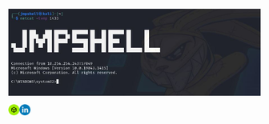 <p align="center">
    <img src="https://github.com/jmpshell/jmpshell/blob/main/logo.jpg">
</p>



<a href="https://app.hackthebox.com/profile/256656">
  <img align="left" width="22px" src="https://raw.githubusercontent.com/jmpshell/jmpshell/main/htb.png" />
</a>
<a href="https://linkedin.com/in/raphaelmendonca/">
  <img align="left" width="22px" src="https://raw.githubusercontent.com/jmpshell/jmpshell/main/lkd.png" />
</a>
